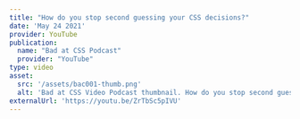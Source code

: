 ```yaml
---
title: "How do you stop second guessing your CSS decisions?"
date: 'May 24 2021'
provider: YouTube
publication: 
  name: "Bad at CSS Podcast"
  provider: "YouTube"
type: video
asset:
  src: '/assets/bac001-thumb.png'
  alt: 'Bad at CSS Video Podcast thumbnail. How do you stop second guessing your CSS decisions?'
externalUrl: 'https://youtu.be/ZrTbSc5pIVU'
---
```

